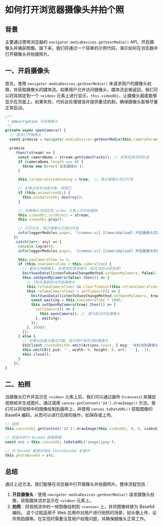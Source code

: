 # 如何打开浏览器摄像头并拍个照

## 背景

主要通过使用浏览器的 `navigator.mediaDevices.getUserMedia()` API，开启摄像头并捕获图像。接下来，我们将通过一个简单的示例代码，演示如何在浏览器中打开摄像头并拍摄照片。

## 一、开启摄像头

首先，使用 `navigator.mediaDevices.getUserMedia()` 来请求用户的摄像头权限，并获取摄像头的媒体流。如果用户允许访问摄像头，媒体流会被返回，我们可以将其绑定到一个 `<video>` 元素上进行显示，`this.videoObj`，让摄像头画面能够显示在页面上。如果失败，代码会处理错误并提供重试机制，确保摄像头能够尽量正常启动。

```typescript
/**
 * @description 开启摄像头
 */
private async openCamera() {
  // 请求打开摄像头
  const promise = navigator.mediaDevices.getUserMedia(this.cameraParams);

  promise
    .then((stream) => {
      const cameraNums = stream.getVideoTracks(); // 获取视频流的轨道
      if (cameraNums.length === 0) {
        throw new Error('没有摄像头');
      }

      this.isCameraStreamComing = true;  // 表示摄像头流已开启

      // 如果之前有动画对象，销毁它
      if (this.animationObj) {
        this.animationObj.destroy();
      }

      // 将摄像头流绑定到 video 元素上并开始播放
      this.videoObj.srcObject = stream;
      this.videoObj.play();

      // 打印日志，表示摄像头已成功开启
      info(loggerModules.pages, '[common-ui] [CameraUpload] 开启摄像头完成！开始拍照');
    })
    .catch((err: any) => {
      console.log(err);
      info(loggerModules.pages, '[common-ui] [CameraUpload] 开启摄像头失败, 错误为 ', err, '进行重试，目前重试次数 ' + this.nowCameraTime);

      this.nowCameraTime += 1;
      if (this.nowCameraTime < this.cameraTime) {
        // 重新占用摄像头，处理特定错误情况（如无法启动视频源）
        EmitVuexData(listenToVuexChangeMethod.setOpenMyCamera, false);
        this.setOpenMyCamera(false).then(() => {
          // 3秒后重新尝试开启摄像头
          this.reTakeCameraTimer && clearTimeout(this.reTakeCameraTimer);
          this.reTakeCameraTimer = setTimeout(() => {
            EmitVuexData(listenToVuexChangeMethod.setOpenMyCamera, true);
            const waiting = this.nowCameraTime * 1000;
            this.setOpenMyCamera(true).then(() => {
              setTimeout(() => {
                this.openCamera(); // 递归尝试开启摄像头
              }, waiting);
            });
          }, 3000);
        });
      } else {
        // 如果达到最大重试次数，提示用户未检测到摄像头
        EV2Client.invokeEmitOn.emit(Actions.toast, { msg: '未检测到摄像头，打开摄像头，再试一次吧~' });
        this.emitCB({ pid: '', width: 0, height: 0, url: '' }, -1);
        this.close();
      }
    });
}
```

## 二、拍照

当摄像头打开并显示在 `<video>` 元素上后，我们可以通过画布 (`<canvas>`) 来捕捉视频帧并生成图片。通过调用 `canvas.getContext('2d').drawImage()` 方法，我们可以将视频中的图像绘制到画布上，并使用 `canvas.toDataURL()` 获取图像的 Base64 编码，从而可以进行后续的操作，如保存或上传。

```typescript
// 拍照
this.canvasObj.getContext('2d')!.drawImage(this.videoObj, 0, 0, videoSize.width, videoSize.height);

// 将画布转为 Base64 图像数据
const src = this.canvasObj.toDataURL('image/jpeg');

// 将 Base64 数据存储在 photoBase64 变量中
this.photoBase64 = src;
```

## 总结

通过上述方法，我们能够在浏览器中打开摄像头并拍摄照片。整体流程包括：

1. **开启摄像头**：使用 `navigator.mediaDevices.getUserMedia()` 请求摄像头权限，获取媒体流并显示在 `<video>` 元素上。
2. **拍照**：将视频流中的一帧图像绘制到 `<canvas>` 上，并将图像转换为 Base64 编码。
这个过程适用于 Web 应用中对用户进行拍照的场景，如头像上传、证件照拍摄等。在实现时需要注意用户权限问题，并确保摄像头正常工作。

